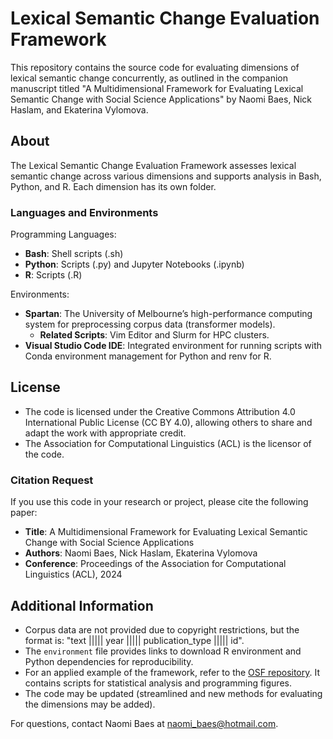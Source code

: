 # Lexical Semantic Change Evaluation Framework

This repository contains the source code for evaluating dimensions of lexical semantic change concurrently, as outlined in the companion manuscript titled "A Multidimensional Framework for Evaluating Lexical Semantic Change with Social Science Applications" by Naomi Baes, Nick Haslam, and Ekaterina Vylomova.

## About

The Lexical Semantic Change Evaluation Framework assesses lexical semantic change across various dimensions and supports analysis in Bash, Python, and R. Each dimension has its own folder.

### Languages and Environments

Programming Languages: 

- **Bash**: Shell scripts (.sh)
- **Python**: Scripts (.py) and Jupyter Notebooks (.ipynb)
- **R**: Scripts (.R)

Environments:

- **Spartan**: The University of Melbourne’s high-performance computing system for preprocessing corpus data (transformer models).
    - **Related Scripts**: Vim Editor and Slurm for HPC clusters.
- **Visual Studio Code IDE**: Integrated environment for running scripts with Conda environment management for Python and renv for R.

## License

- The code is licensed under the Creative Commons Attribution 4.0 International Public License (CC BY 4.0), allowing others to share and adapt the work with appropriate credit.
- The Association for Computational Linguistics (ACL) is the licensor of the code.

### Citation Request

If you use this code in your research or project, please cite the following paper:

- **Title**: A Multidimensional Framework for Evaluating Lexical Semantic Change with Social Science Applications
- **Authors**: Naomi Baes, Nick Haslam, Ekaterina Vylomova
- **Conference**: Proceedings of the Association for Computational Linguistics (ACL), 2024

## Additional Information

- Corpus data are not provided due to copyright restrictions, but the format is: "text ||||| year ||||| publication_type ||||| id".
- The `environment` file provides links to download R environment and Python dependencies for reproducibility.
- For an applied example of the framework, refer to the [OSF repository](https://osf.io/4d7ur/). It contains scripts for statistical analysis and programming figures.
- The code may be updated (streamlined and new methods for evaluating the dimensions may be added).

For questions, contact Naomi Baes at naomi_baes@hotmail.com.
